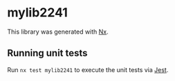 # mylib2241

This library was generated with [Nx](https://nx.dev).

## Running unit tests

Run `nx test mylib2241` to execute the unit tests via [Jest](https://jestjs.io).
